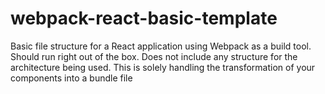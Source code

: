 # webpack-react-basic-template
Basic file structure for a React application using Webpack as a build tool.
Should run right out of the box.
Does not include any structure for the architecture being used.  This is solely handling the transformation of your components into a bundle file
